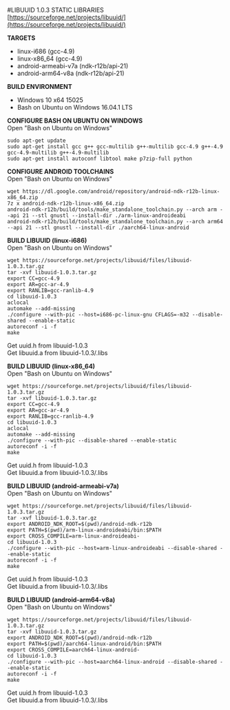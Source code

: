 #LIBUUID 1.0.3 STATIC LIBRARIES   
[https://sourceforge.net/projects/libuuid/](https://sourceforge.net/projects/libuuid/)  

**TARGETS**   
* linux-i686 (gcc-4.9)   
* linux-x86_64 (gcc-4.9)   
* android-armeabi-v7a (ndk-r12b/api-21)   
* android-arm64-v8a (ndk-r12b/api-21)   
   
**BUILD ENVIRONMENT**  
* Windows 10 x64 15025   
* Bash on Ubuntu on Windows 16.04.1 LTS   

**CONFIGURE BASH ON UBUNTU ON WINDOWS**   
Open "Bash on Ubuntu on Windows"   
```
sudo apt-get update
sudo apt-get install gcc g++ gcc-multilib g++-multilib gcc-4.9 g++-4.9 gcc-4.9-multilib g++-4.9-multilib
sudo apt-get install autoconf libtool make p7zip-full python
```

**CONFIGURE ANDROID TOOLCHAINS**   
Open "Bash on Ubuntu on Windows"   
```
wget https://dl.google.com/android/repository/android-ndk-r12b-linux-x86_64.zip
7z x android-ndk-r12b-linux-x86_64.zip
android-ndk-r12b/build/tools/make_standalone_toolchain.py --arch arm --api 21 --stl gnustl --install-dir ./arm-linux-androideabi
android-ndk-r12b/build/tools/make_standalone_toolchain.py --arch arm64 --api 21 --stl gnustl --install-dir ./aarch64-linux-android
```
  
**BUILD LIBUUID (linux-i686)**   
Open "Bash on Ubuntu on Windows"   
```
wget https://sourceforge.net/projects/libuuid/files/libuuid-1.0.3.tar.gz
tar -xvf libuuid-1.0.3.tar.gz
export CC=gcc-4.9
export AR=gcc-ar-4.9
export RANLIB=gcc-ranlib-4.9
cd libuuid-1.0.3
aclocal
automake --add-missing
./configure --with-pic --host=i686-pc-linux-gnu CFLAGS=-m32 --disable-shared --enable-static
autoreconf -i -f
make
```
  
Get uuid.h from libuuid-1.0.3   
Get libuuid.a from libuuid-1.0.3/.libs   
   
**BUILD LIBUUID (linux-x86_64)**   
Open "Bash on Ubuntu on Windows"   
```
wget https://sourceforge.net/projects/libuuid/files/libuuid-1.0.3.tar.gz
tar -xvf libuuid-1.0.3.tar.gz
export CC=gcc-4.9
export AR=gcc-ar-4.9
export RANLIB=gcc-ranlib-4.9
cd libuuid-1.0.3
aclocal
automake --add-missing
./configure --with-pic --disable-shared --enable-static
autoreconf -i -f
make
```
  
Get uuid.h from libuuid-1.0.3   
Get libuuid.a from libuuid-1.0.3/.libs   
   
**BUILD LIBUUID (android-armeabi-v7a)**   
Open "Bash on Ubuntu on Windows"   
```
wget https://sourceforge.net/projects/libuuid/files/libuuid-1.0.3.tar.gz
tar -xvf libuuid-1.0.3.tar.gz
export ANDROID_NDK_ROOT=$(pwd)/android-ndk-r12b
export PATH=$(pwd)/arm-linux-androideabi/bin:$PATH
export CROSS_COMPILE=arm-linux-androideabi-
cd libuuid-1.0.3
./configure --with-pic --host=arm-linux-androideabi --disable-shared --enable-static
autoreconf -i -f
make
```
   
Get uuid.h from libuuid-1.0.3   
Get libuuid.a from libuuid-1.0.3/.libs   
   
**BUILD LIBUUID (android-arm64-v8a)**   
Open "Bash on Ubuntu on Windows"   
```
wget https://sourceforge.net/projects/libuuid/files/libuuid-1.0.3.tar.gz
tar -xvf libuuid-1.0.3.tar.gz
export ANDROID_NDK_ROOT=$(pwd)/android-ndk-r12b
export PATH=$(pwd)/aarch64-linux-android/bin:$PATH
export CROSS_COMPILE=aarch64-linux-android-
cd libuuid-1.0.3
./configure --with-pic --host=aarch64-linux-android --disable-shared --enable-static
autoreconf -i -f
make
```
   
Get uuid.h from libuuid-1.0.3   
Get libuuid.a from libuuid-1.0.3/.libs   